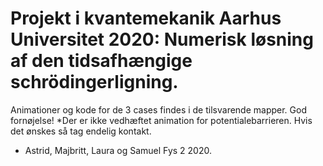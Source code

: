 # Projekt i kvantemekanik Aarhus Universitet 2020: Numerisk løsning af den tidsafhængige schrödingerligning.

Animationer og kode for de 3 cases findes i de tilsvarende mapper. God fornøjelse!
*Der er ikke vedhæftet animation for potentialebarrieren. Hvis det ønskes så tag endelig kontakt.

- Astrid, Majbritt, Laura og Samuel Fys 2 2020.
